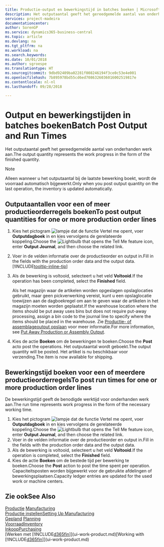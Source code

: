```yaml
---
title: Productie-output en bewerkingstijd in batches boeken | Microsoft Docs
description: Het outputaantal geeft het gereedgemelde aantal van onderhanden werk aan.
services: project-madeira
documentationcenter: 
author: SorenGP
ms.service: dynamics365-business-central
ms.topic: article
ms.devlang: na
ms.tgt_pltfrm: na
ms.workload: na
ms.search.keywords: 
ms.date: 10/01/2018
ms.author: sgroespe
ms.translationtype: HT
ms.sourcegitcommit: 9dbd92409ba02281f008246194f3ce0c53e4e001
ms.openlocfilehash: 7b895978bd55cd6ed7086326036016002519817e
ms.contentlocale: nl-nl
ms.lasthandoff: 09/28/2018

---
```

# <a name="batch-post-output-and-run-times"></a><span data-ttu-id="6b6e8-103">Output en bewerkingstijden in batches boeken</span><span class="sxs-lookup"><span data-stu-id="6b6e8-103">Batch Post Output and Run Times</span></span>
<span data-ttu-id="6b6e8-104">Het outputaantal geeft het gereedgemelde aantal van onderhanden werk aan.</span><span class="sxs-lookup"><span data-stu-id="6b6e8-104">The output quantity represents the work progress in the form of the finished quantity.</span></span>  

> [!NOTE]
> <span data-ttu-id="6b6e8-105">Alleen wanneer u het outputaantal bij de laatste bewerking boekt, wordt de voorraad automatisch bijgewerkt.</span><span class="sxs-lookup"><span data-stu-id="6b6e8-105">Only when you post output quantity on the last operation, the inventory is updated automatically.</span></span>  

## <a name="to-post-output-quantities-for-one-or-more-production-order-lines"></a><span data-ttu-id="6b6e8-106">Outputaantallen voor een of meer productieorderregels boeken</span><span class="sxs-lookup"><span data-stu-id="6b6e8-106">To post output quantities for one or more production order lines</span></span>
1. <span data-ttu-id="6b6e8-107">Kies het pictogram ![lampje dat de functie Vertel me opent](media/ui-search/search_small.png "Vertel me wat u wilt doen"), voer **Outputdagboek** in en kies vervolgens de gerelateerde koppeling.</span><span class="sxs-lookup"><span data-stu-id="6b6e8-107">Choose the ![Lightbulb that opens the Tell Me feature](media/ui-search/search_small.png "Tell me what you want to do") icon, enter **Output Journal**, and then choose the related link.</span></span>  
2. <span data-ttu-id="6b6e8-108">Voer in de velden informatie over de productieorder en output in.</span><span class="sxs-lookup"><span data-stu-id="6b6e8-108">Fill in the fields with the production order data and the output data.</span></span> [!INCLUDE[tooltip-inline-tip](includes/tooltip-inline-tip_md.md)]
3. <span data-ttu-id="6b6e8-109">Als de bewerking is voltooid, selecteert u het veld **Voltooid**.</span><span class="sxs-lookup"><span data-stu-id="6b6e8-109">If the operation has been completed, select the **Finished** field.</span></span>  

    <span data-ttu-id="6b6e8-110">Als het magazijn waar de artikelen worden opgeslagen opslaglocaties gebruikt, maar geen pickverwerking vereist, kunt u  een opslaglocatie toewijzen aan de dagboekregel om aan te geven waar de artikelen in het magazijn moeten worden geplaatst.</span><span class="sxs-lookup"><span data-stu-id="6b6e8-110">If the warehouse location where the items should be put away uses bins but does not require put-away processing,  assign a bin code to the journal line to specify where the items should be placed in the warehouse.</span></span> <span data-ttu-id="6b6e8-111">Zie [Productie- of assemblageoutput opslaan](warehouse-how-to-put-away-production-output.md) voor meer informatie.</span><span class="sxs-lookup"><span data-stu-id="6b6e8-111">For more information, see [Put Away Production or Assembly Output](warehouse-how-to-put-away-production-output.md).</span></span>  

4. <span data-ttu-id="6b6e8-112">Kies de actie **Boeken** om de bewerkingen te boeken.</span><span class="sxs-lookup"><span data-stu-id="6b6e8-112">Choose the **Post** acto post the operations.</span></span> <span data-ttu-id="6b6e8-113">Het outputaantal wordt geboekt.</span><span class="sxs-lookup"><span data-stu-id="6b6e8-113">The output quantity will be posted.</span></span> <span data-ttu-id="6b6e8-114">Het artikel is nu beschikbaar voor verzending.</span><span class="sxs-lookup"><span data-stu-id="6b6e8-114">The item is now available for shipping.</span></span>  

## <a name="to-post-run-times-for-one-or-more-production-order-lines"></a><span data-ttu-id="6b6e8-115">Bewerkingstijd boeken voor een of meerdere productieorderregels</span><span class="sxs-lookup"><span data-stu-id="6b6e8-115">To post run times for one or more production order lines</span></span>
<span data-ttu-id="6b6e8-116">De bewerkingstijd geeft de benodigde werktijd voor onderhanden werk aan.</span><span class="sxs-lookup"><span data-stu-id="6b6e8-116">The run time represents work progress in the form of the necessary working time.</span></span>    

1.  <span data-ttu-id="6b6e8-117">Kies het pictogram ![lampje dat de functie Vertel me opent](media/ui-search/search_small.png "Vertel me wat u wilt doen"), voer **Outputdagboek** in en kies vervolgens de gerelateerde koppeling.</span><span class="sxs-lookup"><span data-stu-id="6b6e8-117">Choose the ![Lightbulb that opens the Tell Me feature](media/ui-search/search_small.png "Tell me what you want to do") icon, enter **Output Journal**, and then choose the related link.</span></span>  
2. <span data-ttu-id="6b6e8-118">Voer in de velden informatie over de productieorder en output in.</span><span class="sxs-lookup"><span data-stu-id="6b6e8-118">Fill in the fields with the production order data and the output data.</span></span>  
3.  <span data-ttu-id="6b6e8-119">Als de bewerking is voltooid, selecteert u het veld **Voltooid**.</span><span class="sxs-lookup"><span data-stu-id="6b6e8-119">If the operation is completed, select the **Finished** field.</span></span>  
4. <span data-ttu-id="6b6e8-120">Kies de actie **Boeken** om de bestede tijd per bewerking te boeken.</span><span class="sxs-lookup"><span data-stu-id="6b6e8-120">Choose the **Post** action to post the time spent per operation.</span></span> <span data-ttu-id="6b6e8-121">Capaciteitsposten worden bijgewerkt voor de gebruikte afdelingen of bewerkingsplaatsen.</span><span class="sxs-lookup"><span data-stu-id="6b6e8-121">Capacity ledger entries are updated for the used work or machine centers.</span></span>

## <a name="see-also"></a><span data-ttu-id="6b6e8-122">Zie ook</span><span class="sxs-lookup"><span data-stu-id="6b6e8-122">See Also</span></span>  
<span data-ttu-id="6b6e8-123">[Productie](production-manage-manufacturing.md)  </span><span class="sxs-lookup"><span data-stu-id="6b6e8-123">[Manufacturing](production-manage-manufacturing.md)  </span></span>  
[<span data-ttu-id="6b6e8-124">Productie instellen</span><span class="sxs-lookup"><span data-stu-id="6b6e8-124">Setting Up Manufacturing</span></span>](production-configure-production-processes.md)  
<span data-ttu-id="6b6e8-125">[Gepland](production-planning.md)    </span><span class="sxs-lookup"><span data-stu-id="6b6e8-125">[Planning](production-planning.md)    </span></span>  
[<span data-ttu-id="6b6e8-126">Voorraad</span><span class="sxs-lookup"><span data-stu-id="6b6e8-126">Inventory</span></span>](inventory-manage-inventory.md)  
[<span data-ttu-id="6b6e8-127">Inkoop</span><span class="sxs-lookup"><span data-stu-id="6b6e8-127">Purchasing</span></span>](purchasing-manage-purchasing.md)  
<span data-ttu-id="6b6e8-128">[Werken met [!INCLUDE[d365fin](includes/d365fin_md.md)]](ui-work-product.md)</span><span class="sxs-lookup"><span data-stu-id="6b6e8-128">[Working with [!INCLUDE[d365fin](includes/d365fin_md.md)]](ui-work-product.md)</span></span>

